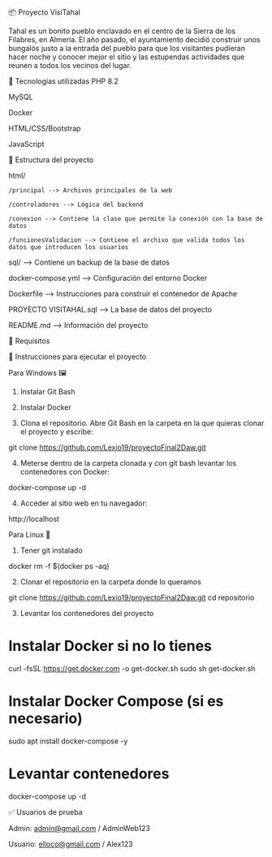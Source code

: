 📦 Proyecto VisiTahal

Tahal es un bonito pueblo enclavado en el centro de la Sierra de los Filabres, en Almería. El año pasado, el ayuntamiento decidió construir unos bungalós justo a la entrada del pueblo para que los visitantes pudieran hacer noche y conocer mejor el sitio y las estupendas actividades que reunen a todos los vecinos del lugar.

🚀 Tecnologías utilizadas
PHP 8.2

MySQL

Docker

HTML/CSS/Bootstrap

JavaScript

📁 Estructura del proyecto

html/

    /principal --> Archivos principales de la web
    
    /controladores --> Lógica del backend 
    
    /conexion --> Contiene la clase que permite la conexión con la base de datos
    
    /funcionesValidacion --> Contiene el archivo que valida todos los datos que introducen los usuarios
    
sql/ --> Contiene un backup de la base de datos

docker-compose.yml --> Configuración del entorno Docker

Dockerfile --> Instrucciones para construir el contenedor de Apache

PROYECTO VISITAHAL.sql --> La base de datos del proyecto

README.md --> Información del proyecto

🐳 Requisitos

🔧 Instrucciones para ejecutar el proyecto

Para Windows 🖼️

1. Instalar Git Bash

2. Instalar Docker

3. Clona el repositorio. Abre Git Bash en la carpeta en la que quieras clonar el proyecto y escribe:

git clone https://github.com/Lexio19/proyectoFinal2Daw.git

4. Meterse dentro de la carpeta clonada y con git bash levantar los contenedores con Docker:

docker-compose up -d

4. Acceder al sitio web en tu navegador:

http://localhost

Para Linux 🐧

1. Tener git instalado

docker rm -f $(docker ps -aq)

2. Clonar el repositorio en la carpeta donde lo queramos

git clone https://github.com/Lexio19/proyectoFinal2Daw.git
cd repositorio

3. Levantar los contenedores del proyecto

# Instalar Docker si no lo tienes
curl -fsSL https://get.docker.com -o get-docker.sh
sudo sh get-docker.sh

# Instalar Docker Compose (si es necesario)
sudo apt install docker-compose -y

# Levantar contenedores
docker-compose up -d 




✅ Usuarios de prueba

Admin: admin@gmail.com / AdminWeb123

Usuario: elloco@gmail.com / Alex123





